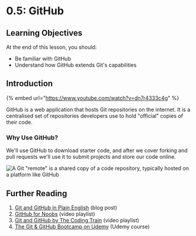 # 0.5: GitHub

## Learning Objectives

At the end of this lesson, you should:

- Be familiar with GitHub
- Understand how GitHub extends Git's capabilities

## Introduction

{% embed url="https://www.youtube.com/watch?v=dn7r4333c4g" %}

GitHub is a web application that hosts Git repositories on the internet. It is a centralised set of repositories developers use to hold "official" copies of their code.

### Why Use GitHub?

We'll use GitHub to download starter code, and after we cover forking and pull requests we'll use it to submit projects and store our code online.

![A Git "remote" is a shared copy of a code repository, typically hosted on a platform like GitHub](../../0-foundations/.gitbook/assets/remotes.png)

## Further Reading

1. [Git and GitHub in Plain English](https://blog.red-badger.com/2016/11/29/gitgithub-in-plain-english) (blog post)
2. [GitHub for Noobs](https://www.youtube.com/watch?v=1h9_cB9mPT8&t=13s) (video playlist)
3. [Git and GitHub by The Coding Train](https://youtube.com/playlist?list=PLRqwX-V7Uu6ZF9C0YMKuns9sLDzK6zoiV) (video playlist)
4. [The Git & GitHub Bootcamp on Udemy](https://www.udemy.com/course/git-and-github-bootcamp/) (Udemy course)
